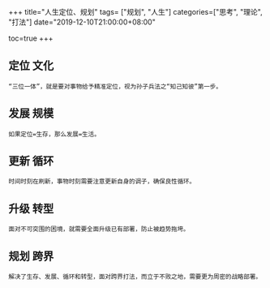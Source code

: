 +++
title="人生定位、规划"
tags= ["规划", "人生"]
categories=["思考", "理论", "打法"]
date="2019-12-10T21:00:00+08:00"
 
toc=true
+++

## 定位 文化

    “三位一体”，就是要对事物给予精准定位，视为孙子兵法之“知己知彼”第一步。

## 发展 规模

    如果定位=生存，那么发展=生活。

## 更新 循环

    时间时刻在刷新，事物时刻需要注意更新自身的调子，确保良性循环。

## 升级 转型

    面对不可突围的困境，就需要全面升级已有部署，防止被趋势拖垮。

## 规划 跨界

    解决了生存、发展、循环和转型，面对跨界打法，而立于不败之地，需要更为周密的战略部署。